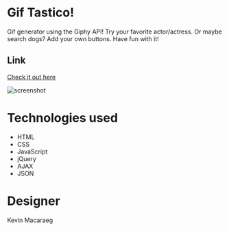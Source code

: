 # Gif Tastico!

Gif generator using the Giphy API! Try your favorite actor/actress. Or maybe search dogs? Add your own buttons. Have fun with it!

## Link

[Check it out here](https://everysf.github.io/gif-engine)

![screenshot](img/screenshot.png)

# Technologies used

- HTML
- CSS
- JavaScript
- jQuery
- AJAX
- JSON

# Designer

Kevin Macaraeg